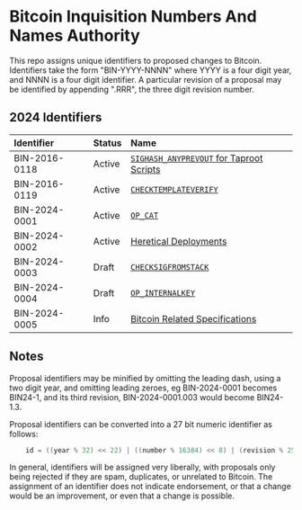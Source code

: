 # Bitcoin Inquisition Numbers And Names Authority

This repo assigns unique identifiers to proposed changes to Bitcoin.
Identifiers take the form "BIN-YYYY-NNNN" where YYYY is a four digit year,
and NNNN is a four digit identifier. A particular revision of a proposal
may be identified by appending ".RRR", the three digit revision number.

## 2024 Identifiers

| Identifier    | Status     | Name
|:--------------|:-----------|:-----
| BIN-2016-0118 | Active     | [`SIGHASH_ANYPREVOUT` for Taproot Scripts](2016/BIN-2016-0118.md)
| BIN-2016-0119 | Active     | [`CHECKTEMPLATEVERIFY`](2016/BIN-2016-0119.md)
| BIN-2024-0001 | Active     | [`OP_CAT`](2024/BIN-2024-0001.md)
| BIN-2024-0002 | Active     | [Heretical Deployments](2024/BIN-2024-0002.md)
| BIN-2024-0003 | Draft      | [`CHECKSIGFROMSTACK`](2024/BIN-2024-0003.md)
| BIN-2024-0004 | Draft      | [`OP_INTERNALKEY`](2024/BIN-2024-0004.md)
| BIN-2024-0005 | Info       | [Bitcoin Related Specifications](2024/BIN-2024-0005.md)

## Notes

Proposal identifiers may be minified by omitting the leading dash, using a two digit year, and omitting leading zeroes, eg BIN-2024-0001 becomes BIN24-1, and its third revision, BIN-2024-0001.003 would become BIN24-1.3.

Proposal identifiers can be converted into a 27 bit numeric identifier as follows:

```c
    id = ((year % 32) << 22) | ((number % 16384) << 8) | (revision % 256)
```

In general, identifiers will be assigned very liberally, with proposals
only being rejected if they are spam, duplicates, or unrelated to
Bitcoin. The assignment of an identifier does not indicate endorsement, or
that a change would be an improvement, or even that a change is possible.
